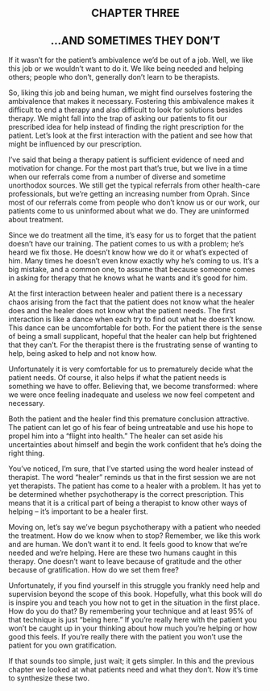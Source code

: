 <h2><center>CHAPTER THREE</h2></center>
<h2><center>...AND SOMETIMES THEY DON’T</h2></center>

If it wasn’t for the patient’s ambivalence we’d be out of a job. Well, we like
this job or we wouldn’t want to do it. We like being needed and helping others; people who don’t, generally don’t learn to be therapists.

So, liking this job and being human, we might find ourselves fostering the
ambivalence that makes it necessary. Fostering this ambivalence makes it difficult to end a therapy and also difficult to look for solutions besides therapy. We might fall into the trap of asking our patients to fit our prescribed idea for help instead of finding the right prescription for the patient. Let’s look at the first interaction with the patient and see how that might be influenced by our prescription.

I’ve said that being a therapy patient is sufficient evidence of need and
motivation for change. For the most part that’s true, but we live in a time when our referrals come from a number of diverse and sometime unorthodox sources. We still get the typical referrals from other health-care professionals, but we’re getting an increasing number from Oprah. Since most of our referrals come from people who don’t know us or our work, our patients come to us uninformed about what we do. They are uninformed about treatment.

Since we do treatment all the time, it’s easy for us to forget that the patient
doesn’t have our training. The patient comes to us with a problem; he’s heard we fix those. He doesn’t know how we do it or what’s expected of him. Many times he doesn’t even know exactly why he’s coming to us. It’s a big mistake, and a common one, to assume that because someone comes in asking for therapy that he knows what he wants and it’s good for him.

At the first interaction between healer and patient there is a necessary chaos
arising from the fact that the patient does not know what the healer does and the healer does not know what the patient needs. The first interaction is like a dance when each try to find out what he doesn’t know. This dance can be uncomfortable for both. For the patient there is the sense of being a small supplicant, hopeful that the healer can help but frightened that they can’t. For the therapist there is the frustrating sense of wanting to help, being asked to help and not know how.

Unfortunately it is very comfortable for us to prematurely decide what the
patient needs. Of course, it also helps if what the patient needs is something we have to offer. Believing that, we become transformed: where we were once feeling inadequate and useless we now feel competent and necessary.

Both the patient and the healer find this premature conclusion attractive. The
patient can let go of his fear of being untreatable and use his hope to propel
him into a “flight into health.” The healer can set aside his uncertainties about himself and begin the work confident that he’s doing the right thing.

You’ve noticed, I’m sure, that I’ve started using the word healer instead of therapist. The word “healer” reminds us that in the first session we are not yet therapists. The patient has come to a healer with a problem. It has yet to be determined whether psychotherapy is the correct prescription. This means that it is a critical part of being a therapist to know other ways of helping – it’s important to be a healer first.

Moving on, let’s say we’ve begun psychotherapy with a patient who needed the
treatment. How do we know when to stop? Remember, we like this work and are human. We don’t want it to end. It feels good to know that we’re needed and we’re helping. Here are these two humans caught in this therapy. One doesn’t want to leave because of gratitude and the other because of gratification. How do we set them free?

Unfortunately, if you find yourself in this struggle you frankly need help and
supervision beyond the scope of this book. Hopefully, what this book will do is inspire you and teach you how not to get in the situation in the first place. How do you do that? By remembering your technique and at least 95% of that technique is just “being here.” If you’re really here with the patient you won’t be caught up in your thinking about how much you’re helping or how good this feels. If you’re really there with the patient you won’t use the patient for you own gratification.

If that sounds too simple, just wait; it gets simpler. In this and the previous chapter we looked at what patients need and what they don’t. Now it’s time to synthesize these two.

